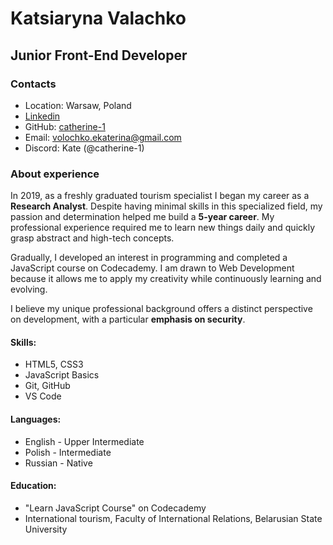 # Katsiaryna Valachko

## Junior Front-End Developer

### Contacts
- Location: Warsaw, Poland
- [Linkedin](https://www.linkedin.com/in/katsiaryna-valachko-a7110a162/)
- GitHub: [catherine-1](https://github.com/catherine-1)
- Email: volochko.ekaterina@gmail.com
- Discord: Kate (@catherine-1)

### About experience

In 2019, as a freshly graduated tourism specialist I began my career as a **Research Analyst**. Despite having minimal skills in this specialized field, my passion and determination helped me build a **5-year career**. My professional experience required me to learn new things daily and quickly grasp abstract and high-tech concepts.

Gradually, I developed an interest in programming and completed a JavaScript course on Codecademy. I am drawn to Web Development because it allows me to apply my creativity while continuously learning and evolving.

I believe my unique professional background offers a distinct perspective on development, with a particular **emphasis on security**.

#### Skills:
- HTML5, CSS3
- JavaScript Basics
- Git, GitHub
- VS Code

#### Languages:
- English - Upper Intermediate
- Polish - Intermediate
- Russian - Native 

#### Education:
- "Learn JavaScript Course" on Codecademy
- International tourism, Faculty of International Relations, Belarusian State University

